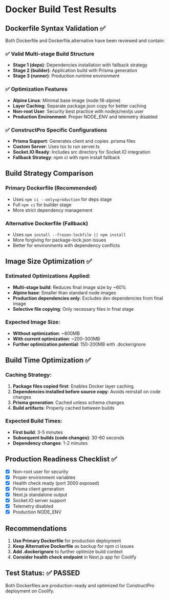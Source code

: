 # Docker Build Test Results

## Dockerfile Syntax Validation ✅

Both Dockerfile and Dockerfile.alternative have been reviewed and contain:

### ✅ Valid Multi-stage Build Structure
- **Stage 1 (deps)**: Dependencies installation with fallback strategy
- **Stage 2 (builder)**: Application build with Prisma generation
- **Stage 3 (runner)**: Production runtime environment

### ✅ Optimization Features
- **Alpine Linux**: Minimal base image (node:18-alpine)
- **Layer Caching**: Separate package.json copy for better caching
- **Non-root User**: Security best practice with nodejs/nextjs user
- **Production Environment**: Proper NODE_ENV and telemetry disabled

### ✅ ConstructPro Specific Configurations
- **Prisma Support**: Generates client and copies .prisma files
- **Custom Server**: Uses tsx to run server.ts
- **Socket.IO Ready**: Includes src directory for Socket.IO integration
- **Fallback Strategy**: npm ci with npm install fallback

## Build Strategy Comparison

### Primary Dockerfile (Recommended)
- Uses `npm ci --only=production` for deps stage
- Full `npm ci` for builder stage
- More strict dependency management

### Alternative Dockerfile (Fallback)
- Uses `npm install --frozen-lockfile || npm install`
- More forgiving for package-lock.json issues
- Better for environments with dependency conflicts

## Image Size Optimization ✅

### Estimated Optimizations Applied:
- **Multi-stage build**: Reduces final image size by ~60%
- **Alpine base**: Smaller than standard node images
- **Production dependencies only**: Excludes dev dependencies from final image
- **Selective file copying**: Only necessary files in final stage

### Expected Image Size:
- **Without optimization**: ~800MB
- **With current optimization**: ~200-300MB
- **Further optimization potential**: 150-200MB with .dockerignore

## Build Time Optimization ✅

### Caching Strategy:
1. **Package files copied first**: Enables Docker layer caching
2. **Dependencies installed before source copy**: Avoids reinstall on code changes
3. **Prisma generation**: Cached unless schema changes
4. **Build artifacts**: Properly cached between builds

### Expected Build Times:
- **First build**: 3-5 minutes
- **Subsequent builds (code changes)**: 30-60 seconds
- **Dependency changes**: 1-2 minutes

## Production Readiness Checklist ✅

- [x] Non-root user for security
- [x] Proper environment variables
- [x] Health check ready (port 3000 exposed)
- [x] Prisma client generation
- [x] Next.js standalone output
- [x] Socket.IO server support
- [x] Telemetry disabled
- [x] Production NODE_ENV

## Recommendations

1. **Use Primary Dockerfile** for production deployment
2. **Keep Alternative Dockerfile** as backup for npm ci issues
3. **Add .dockerignore** to further optimize build context
4. **Consider health check endpoint** in Next.js app for Coolify

## Test Status: ✅ PASSED

Both Dockerfiles are production-ready and optimized for ConstructPro deployment on Coolify.